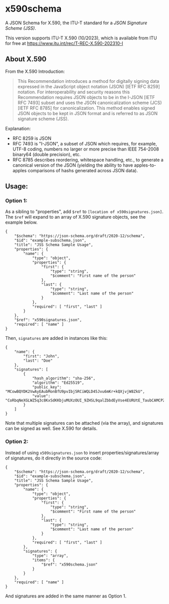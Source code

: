 # x590schema
A JSON Schema for X.590, the ITU-T standard for a _JSON Signature Scheme (JSS)_.

This version supports ITU-T X.590 (10/2023), which is available from ITU for free at https://www.itu.int/rec/T-REC-X.590-202310-I

## About X.590
From the X.590 Introduction:
> This Recommendation introduces a method for digitally signing data expressed in the JavaScript object notation (JSON) [IETF RFC 8259] notation. For interoperability and security reasons this Recommendation requires JSON objects to be in the I-JSON [IETF RFC 7493] subset and uses the JSON canonicalization scheme (JCS) [IETF RFC 8785] for canonicalization. This method enables signed JSON objects to be kept in JSON format and is referred to as JSON signature scheme (JSS).

Explanation: 
* RFC 8259 is JSON
* RFC 7493 is "I-JSON", a subset of JSON which requires, for example, UTF-8 coding, numbers no larger or more precise than IEEE 754-2008 binary64 (double precision), etc.
* RFC 8785 describes reordering, whitespace handling, etc., to generate a canonical version of the JSON (yielding the ability to have apples-to-apples comparisons of hashs generated across JSON data).

## Usage:

### Option 1:

As a sibling to "properties", add `$ref` to `[location of x590signatures.json]`.  The `$ref`  will expand to an array of X.590 signature objects, see the example below.

    {
        "$schema": "https://json-schema.org/draft/2020-12/schema",
        "$id": "example-subschema.json",
        "title": "JSS Schema Sample Usage",
        "properties": {
            "name": {
                "type": "object",
                "properties": {
                    "first": {
                        "type": "string",
                        "$comment": "First name of the person"
                    },
                    "last": {
                        "type": "string",
                        "$comment": "Last name of the person"
                    }
                },
                "required": [ "first", "last" ]
            }
        },
        "$ref": "x590signatures.json",
        "required": [ "name" ]
    }

Then, `signatures` are added in instances like this:

    {
        "name": {
            "first": "John",
            "last": "Doe"
        },
        "signatures": [
            {
                "hash_algorithm": "sha-256",
                "algorithm": "Ed25519",
                "public_key": "MCowBQYDK2VwAyEAubMonBfU9pvIbj5RCiWQLD45Jvu6mKr+kQXjvjW8ZkU",
                "value": "CoRbqNeXGLWZ5q3c8KxSdKKbjuMUXzOUI_9ZHSL9qalZbbdEyVse4EURUtE_TaubCAMCPZIKTCEpvGGjwz1nBg"
            }
        ]
    }


Note that multiple signatures can be attached (via the array), and signatures can be signed as well.  See X.590 for details.

### Option 2: 

Instead of using `x509signatures.json` to insert properties/signatures/array of signatures, do it directly in the source code:

    {
        "$schema": "https://json-schema.org/draft/2020-12/schema",
        "$id": "example-subschema.json",
        "title": "JSS Schema Sample Usage",
        "properties": {
            "name": {
                "type": "object",
                "properties": {
                    "first": {
                        "type": "string",
                        "$comment": "First name of the person"
                    },
                    "last": {
                        "type": "string",
                        "$comment": "Last name of the person"
                    }
                },
                "required": [ "first", "last" ]
            },
            "signatures": {
                "type": "array",
                "items": {
                    "$ref": "x590schema.json"
                }
            }
        },
        "required": [ "name" ]
    }

And signatures are added in the same manner as Option 1.